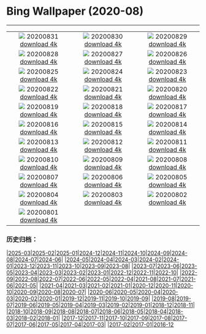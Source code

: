 # Bing Wallpaper (2020-08)
**************
| | | |
| :----: | :----: | :----: |
| ![](https://www.bing.com/th?id=OHR.OysterMushroom_ZH-CN6265453153_1920x1080.jpg) 20200831 [download 4k](https://www.bing.com/th?id=OHR.OysterMushroom_ZH-CN6265453153_UHD.jpg) | ![](https://www.bing.com/th?id=OHR.Garajonay_ZH-CN6136090113_1920x1080.jpg) 20200830 [download 4k](https://www.bing.com/th?id=OHR.Garajonay_ZH-CN6136090113_UHD.jpg) | ![](https://www.bing.com/th?id=OHR.MakeHay_ZH-CN5759590757_1920x1080.jpg) 20200829 [download 4k](https://www.bing.com/th?id=OHR.MakeHay_ZH-CN5759590757_UHD.jpg) |
| ![](https://www.bing.com/th?id=OHR.CorsicaFort_ZH-CN4696260710_1920x1080.jpg) 20200828 [download 4k](https://www.bing.com/th?id=OHR.CorsicaFort_ZH-CN4696260710_UHD.jpg) | ![](https://www.bing.com/th?id=OHR.MonteCristo_ZH-CN4343811693_1920x1080.jpg) 20200827 [download 4k](https://www.bing.com/th?id=OHR.MonteCristo_ZH-CN4343811693_UHD.jpg) | ![](https://www.bing.com/th?id=OHR.SailingStone_ZH-CN1020921437_1920x1080.jpg) 20200826 [download 4k](https://www.bing.com/th?id=OHR.SailingStone_ZH-CN1020921437_UHD.jpg) |
| ![](https://www.bing.com/th?id=OHR.OkanaganSpots_ZH-CN0873231776_1920x1080.jpg) 20200825 [download 4k](https://www.bing.com/th?id=OHR.OkanaganSpots_ZH-CN0873231776_UHD.jpg) | ![](https://www.bing.com/th?id=OHR.Qixi2020_ZH-CN0736974777_1920x1080.jpg) 20200824 [download 4k](https://www.bing.com/th?id=OHR.Qixi2020_ZH-CN0736974777_UHD.jpg) | ![](https://www.bing.com/th?id=OHR.CrystalRiver_ZH-CN0516566745_1920x1080.jpg) 20200823 [download 4k](https://www.bing.com/th?id=OHR.CrystalRiver_ZH-CN0516566745_UHD.jpg) |
| ![](https://www.bing.com/th?id=OHR.AugustStargazing_ZH-CN9929724138_1920x1080.jpg) 20200822 [download 4k](https://www.bing.com/th?id=OHR.AugustStargazing_ZH-CN9929724138_UHD.jpg) | ![](https://www.bing.com/th?id=OHR.UrquhartCastle_ZH-CN9360986614_1920x1080.jpg) 20200821 [download 4k](https://www.bing.com/th?id=OHR.UrquhartCastle_ZH-CN9360986614_UHD.jpg) | ![](https://www.bing.com/th?id=OHR.Schrecksee_ZH-CN8548752524_1920x1080.jpg) 20200820 [download 4k](https://www.bing.com/th?id=OHR.Schrecksee_ZH-CN8548752524_UHD.jpg) |
| ![](https://www.bing.com/th?id=OHR.IcelandHighlands_ZH-CN8308092351_1920x1080.jpg) 20200819 [download 4k](https://www.bing.com/th?id=OHR.IcelandHighlands_ZH-CN8308092351_UHD.jpg) | ![](https://www.bing.com/th?id=OHR.PhotographyEmperor_ZH-CN8188172143_1920x1080.jpg) 20200818 [download 4k](https://www.bing.com/th?id=OHR.PhotographyEmperor_ZH-CN8188172143_UHD.jpg) | ![](https://www.bing.com/th?id=OHR.LaGeria_ZH-CN7984061565_1920x1080.jpg) 20200817 [download 4k](https://www.bing.com/th?id=OHR.LaGeria_ZH-CN7984061565_UHD.jpg) |
| ![](https://www.bing.com/th?id=OHR.BorobudurTemple_ZH-CN7851562404_1920x1080.jpg) 20200816 [download 4k](https://www.bing.com/th?id=OHR.BorobudurTemple_ZH-CN7851562404_UHD.jpg) | ![](https://www.bing.com/th?id=OHR.BurrowingOwl_ZH-CN7730300251_1920x1080.jpg) 20200815 [download 4k](https://www.bing.com/th?id=OHR.BurrowingOwl_ZH-CN7730300251_UHD.jpg) | ![](https://www.bing.com/th?id=OHR.AcadianDay_ZH-CN7634007606_1920x1080.jpg) 20200814 [download 4k](https://www.bing.com/th?id=OHR.AcadianDay_ZH-CN7634007606_UHD.jpg) |
| ![](https://www.bing.com/th?id=OHR.HuntsMesa_ZH-CN7400133267_1920x1080.jpg) 20200813 [download 4k](https://www.bing.com/th?id=OHR.HuntsMesa_ZH-CN7400133267_UHD.jpg) | ![](https://www.bing.com/th?id=OHR.PRNLCavern_ZH-CN6078882650_1920x1080.jpg) 20200812 [download 4k](https://www.bing.com/th?id=OHR.PRNLCavern_ZH-CN6078882650_UHD.jpg) | ![](https://www.bing.com/th?id=OHR.WeaverBird_ZH-CN5935181847_1920x1080.jpg) 20200811 [download 4k](https://www.bing.com/th?id=OHR.WeaverBird_ZH-CN5935181847_UHD.jpg) |
| ![](https://www.bing.com/th?id=OHR.SeaFireflies_ZH-CN5748822339_1920x1080.jpg) 20200810 [download 4k](https://www.bing.com/th?id=OHR.SeaFireflies_ZH-CN5748822339_UHD.jpg) | ![](https://www.bing.com/th?id=OHR.LionDay_ZH-CN5594846597_1920x1080.jpg) 20200809 [download 4k](https://www.bing.com/th?id=OHR.LionDay_ZH-CN5594846597_UHD.jpg) | ![](https://www.bing.com/th?id=OHR.LassenPeak_ZH-CN5435067682_1920x1080.jpg) 20200808 [download 4k](https://www.bing.com/th?id=OHR.LassenPeak_ZH-CN5435067682_UHD.jpg) |
| ![](https://www.bing.com/th?id=OHR.LosOrganos_ZH-CN5283582047_1920x1080.jpg) 20200807 [download 4k](https://www.bing.com/th?id=OHR.LosOrganos_ZH-CN5283582047_UHD.jpg) | ![](https://www.bing.com/th?id=OHR.WhaleHug_ZH-CN4817763567_1920x1080.jpg) 20200806 [download 4k](https://www.bing.com/th?id=OHR.WhaleHug_ZH-CN4817763567_UHD.jpg) | ![](https://www.bing.com/th?id=OHR.SyltWenningstedt_ZH-CN4548332628_1920x1080.jpg) 20200805 [download 4k](https://www.bing.com/th?id=OHR.SyltWenningstedt_ZH-CN4548332628_UHD.jpg) |
| ![](https://www.bing.com/th?id=OHR.OysterFarm_ZH-CN4398895232_1920x1080.jpg) 20200804 [download 4k](https://www.bing.com/th?id=OHR.OysterFarm_ZH-CN4398895232_UHD.jpg) | ![](https://www.bing.com/th?id=OHR.VirginiaDeer_ZH-CN4255528182_1920x1080.jpg) 20200803 [download 4k](https://www.bing.com/th?id=OHR.VirginiaDeer_ZH-CN4255528182_UHD.jpg) | ![](https://www.bing.com/th?id=OHR.SaguaroLightning_ZH-CN4157442270_1920x1080.jpg) 20200802 [download 4k](https://www.bing.com/th?id=OHR.SaguaroLightning_ZH-CN4157442270_UHD.jpg) |
| ![](https://www.bing.com/th?id=OHR.IsolaBella_ZH-CN4031046209_1920x1080.jpg) 20200801 [download 4k](https://www.bing.com/th?id=OHR.IsolaBella_ZH-CN4031046209_UHD.jpg) |  |  |

### 历史归档：

|[2025-03](bing/2025-03/2025-03.md)|[2025-02](bing/2025-02/2025-02.md)|[2025-01](bing/2025-01/2025-01.md)|[2024-12](bing/2024-12/2024-12.md)|[2024-11](bing/2024-11/2024-11.md)|[2024-10](bing/2024-10/2024-10.md)|[2024-09](bing/2024-09/2024-09.md)|[2024-08](bing/2024-08/2024-08.md)|[2024-07](bing/2024-07/2024-07.md)|[2024-06](bing/2024-06/2024-06.md)|
|[2024-05](bing/2024-05/2024-05.md)|[2024-04](bing/2024-04/2024-04.md)|[2024-03](bing/2024-03/2024-03.md)|[2024-02](bing/2024-02/2024-02.md)|[2024-01](bing/2024-01/2024-01.md)|[2023-12](bing/2023-12/2023-12.md)|[2023-11](bing/2023-11/2023-11.md)|[2023-10](bing/2023-10/2023-10.md)|[2023-09](bing/2023-09/2023-09.md)|[2023-08](bing/2023-08/2023-08.md)|
|[2023-07](bing/2023-07/2023-07.md)|[2023-06](bing/2023-06/2023-06.md)|[2023-05](bing/2023-05/2023-05.md)|[2023-04](bing/2023-04/2023-04.md)|[2023-03](bing/2023-03/2023-03.md)|[2023-02](bing/2023-02/2023-02.md)|[2023-01](bing/2023-01/2023-01.md)|[2022-12](bing/2022-12/2022-12.md)|[2022-11](bing/2022-11/2022-11.md)|[2022-10](bing/2022-10/2022-10.md)|
|[2022-09](bing/2022-09/2022-09.md)|[2022-08](bing/2022-08/2022-08.md)|[2022-07](bing/2022-07/2022-07.md)|[2022-06](bing/2022-06/2022-06.md)|[2022-05](bing/2022-05/2022-05.md)|[2022-04](bing/2022-04/2022-04.md)|[2021-08](bing/2021-08/2021-08.md)|[2021-07](bing/2021-07/2021-07.md)|[2021-06](bing/2021-06/2021-06.md)|[2021-05](bing/2021-05/2021-05.md)|
|[2021-04](bing/2021-04/2021-04.md)|[2021-03](bing/2021-03/2021-03.md)|[2021-02](bing/2021-02/2021-02.md)|[2021-01](bing/2021-01/2021-01.md)|[2020-12](bing/2020-12/2020-12.md)|[2020-11](bing/2020-11/2020-11.md)|[2020-10](bing/2020-10/2020-10.md)|[2020-09](bing/2020-09/2020-09.md)|[2020-08](bing/2020-08/2020-08.md)|[2020-07](bing/2020-07/2020-07.md)|
|[2020-06](bing/2020-06/2020-06.md)|[2020-05](bing/2020-05/2020-05.md)|[2020-04](bing/2020-04/2020-04.md)|[2020-03](bing/2020-03/2020-03.md)|[2020-02](bing/2020-02/2020-02.md)|[2020-01](bing/2020-01/2020-01.md)|[2019-12](bing/2019-12/2019-12.md)|[2019-11](bing/2019-11/2019-11.md)|[2019-10](bing/2019-10/2019-10.md)|[2019-09](bing/2019-09/2019-09.md)|
|[2019-08](bing/2019-08/2019-08.md)|[2019-07](bing/2019-07/2019-07.md)|[2019-06](bing/2019-06/2019-06.md)|[2019-05](bing/2019-05/2019-05.md)|[2019-04](bing/2019-04/2019-04.md)|[2019-03](bing/2019-03/2019-03.md)|[2019-02](bing/2019-02/2019-02.md)|[2019-01](bing/2019-01/2019-01.md)|[2018-12](bing/2018-12/2018-12.md)|[2018-11](bing/2018-11/2018-11.md)|
|[2018-10](bing/2018-10/2018-10.md)|[2018-09](bing/2018-09/2018-09.md)|[2018-08](bing/2018-08/2018-08.md)|[2018-07](bing/2018-07/2018-07.md)|[2018-06](bing/2018-06/2018-06.md)|[2018-05](bing/2018-05/2018-05.md)|[2018-04](bing/2018-04/2018-04.md)|[2018-03](bing/2018-03/2018-03.md)|[2018-02](bing/2018-02/2018-02.md)|[2018-01](bing/2018-01/2018-01.md)|
|[2017-12](bing/2017-12/2017-12.md)|[2017-11](bing/2017-11/2017-11.md)|[2017-10](bing/2017-10/2017-10.md)|[2017-09](bing/2017-09/2017-09.md)|[2017-08](bing/2017-08/2017-08.md)|[2017-07](bing/2017-07/2017-07.md)|[2017-06](bing/2017-06/2017-06.md)|[2017-05](bing/2017-05/2017-05.md)|[2017-04](bing/2017-04/2017-04.md)|[2017-03](bing/2017-03/2017-03.md)|
|[2017-02](bing/2017-02/2017-02.md)|[2017-01](bing/2017-01/2017-01.md)|[2016-12](bing/2016-12/2016-12.md)